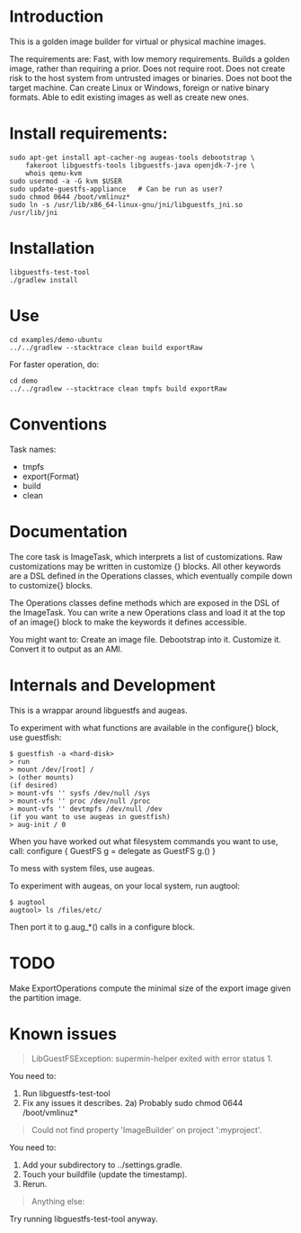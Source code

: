 # Introduction

This is a golden image builder for virtual or physical machine images.

The requirements are:
	Fast, with low memory requirements.
	Builds a golden image, rather than requiring a prior.
	Does not require root.
	Does not create risk to the host system from untrusted images or binaries.
	Does not boot the target machine.
	Can create Linux or Windows, foreign or native binary formats.
	Able to edit existing images as well as create new ones.

# Install requirements:

	sudo apt-get install apt-cacher-ng augeas-tools debootstrap \
		fakeroot libguestfs-tools libguestfs-java openjdk-7-jre \
		whois qemu-kvm
	sudo usermod -a -G kvm $USER
	sudo update-guestfs-appliance	# Can be run as user?
	sudo chmod 0644 /boot/vmlinuz*
	sudo ln -s /usr/lib/x86_64-linux-gnu/jni/libguestfs_jni.so /usr/lib/jni

# Installation

	libguestfs-test-tool
	./gradlew install

# Use

	cd examples/demo-ubuntu
	../../gradlew --stacktrace clean build exportRaw

For faster operation, do:

	cd demo
	../../gradlew --stacktrace clean tmpfs build exportRaw

# Conventions

Task names:
* tmpfs
* export{Format}
* build
* clean

# Documentation

The core task is ImageTask, which interprets a list of customizations.
Raw customizations may be written in customize {} blocks. All other
keywords are a DSL defined in the Operations classes, which eventually
compile down to customize{} blocks.

The Operations classes define methods which are exposed in the DSL
of the ImageTask. You can write a new Operations class and load it
at the top of an image{} block to make the keywords it defines
accessible.

You might want to:
	Create an image file.
	Debootstrap into it.
	Customize it.
	Convert it to output as an AMI.

# Internals and Development

This is a wrappar around libguestfs and augeas.

To experiment with what functions are available in the configure{}
block, use guestfish:

	$ guestfish -a <hard-disk>
	> run
	> mount /dev/[root] /
	> (other mounts)
	(if desired)
	> mount-vfs '' sysfs /dev/null /sys
	> mount-vfs '' proc /dev/null /proc
	> mount-vfs '' devtmpfs /dev/null /dev
	(if you want to use augeas in guestfish)
	> aug-init / 0

When you have worked out what filesystem commands you want to use,
call:
	configure {
		GuestFS g = delegate as GuestFS
		g.<whatever>()
	}

To mess with system files, use augeas.

To experiment with augeas, on your local system, run augtool:

	$ augtool
	augtool> ls /files/etc/

Then port it to g.aug\_\*() calls in a configure block.

# TODO

Make ExportOperations compute the minimal size of the export image
given the partition image.

# Known issues

> LibGuestFSException: supermin-helper exited with error status 1.

You need to:
1) Run libguestfs-test-tool
2) Fix any issues it describes.
2a) Probably sudo chmod 0644 /boot/vmlinuz\*

> Could not find property 'ImageBuilder' on project ':myproject'.

You need to:
1) Add your subdirectory to ../settings.gradle.
2) Touch your buildfile (update the timestamp).
3) Rerun.

> Anything else:

Try running libguestfs-test-tool anyway.

